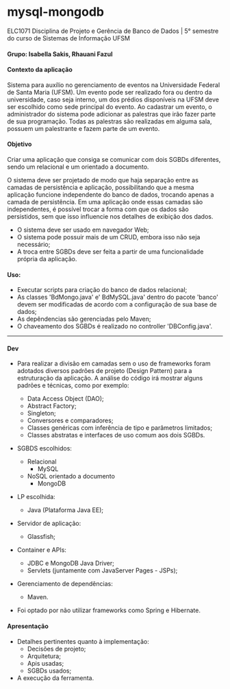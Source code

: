 # mysql-mongodb
ELC1071 Disciplina de Projeto e Gerência de Banco de Dados | 5° semestre do curso de Sistemas de Informação UFSM
#### Grupo: Isabella Sakis, Rhauani Fazul

#### Contexto da aplicação

Sistema para auxílio no gerenciamento de eventos na Universidade Federal de Santa Maria (UFSM). Um evento pode ser realizado fora ou dentro da universidade, caso seja interno, um dos prédios disponíveis na UFSM deve ser escolhido como sede principal do evento. 
Ao cadastrar um evento, o administrador do sistema pode adicionar as palestras que irão fazer parte de sua programação. Todas as palestras são realizadas em alguma sala, possuem um palestrante e fazem parte de um evento. 

#### Objetivo

Criar uma aplicação que consiga se comunicar com dois SGBDs diferentes, sendo um relacional e um orientado a documento.

O sistema deve ser projetado de modo que haja separação entre as camadas de persistência e aplicação, possibilitando que a mesma aplicação funcione independente do banco de dados, trocando apenas a camada de persistência. Em uma aplicação onde essas camadas são independentes, é possível trocar a forma com que os dados são persistidos, sem que isso influencie nos detalhes de exibição dos dados.

- O sistema deve ser usado em navegador Web;
- O sistema pode possuir mais de um CRUD, embora isso não seja necessário;
- A troca entre SGBDs deve ser feita a partir de uma funcionalidade própria da aplicação.

#### Uso:

- Executar scripts para criação do banco de dados relacional;
- As classes 'BdMongo.java' e' BdMySQL.java' dentro do pacote 'banco' devem ser modificadas de acordo com a configuração de sua base de dados;
- As depêndencias são gerenciadas pelo Maven;
- O chaveamento dos SGBDs é realizado no controller 'DBConfig.java'.

------------------------------------------------------------------

#### Dev

- Para realizar a divisão em camadas sem o uso de frameworks foram adotados diversos padrões de projeto (Design Pattern) para a estruturação da aplicação. A análise do código irá mostrar alguns padrões e técnicas, como por exemplo:
	- Data Access Object (DAO); 
	- Abstract Factory;
	- Singleton;
	- Conversores e comparadores;
	- Classes genéricas com inferência de tipo e parâmetros limitados;
	- Classes abstratas e interfaces de uso comum aos dois SGBDs.

- SGBDS escolhidos:
	+ Relacional
		- MySQL
	+ NoSQL orientado a documento
		- MongoDB

- LP escolhida:
	+ Java 	(Plataforma Java EE);

- Servidor de aplicação:
	+ Glassfish;

- Container e APIs:
	+ JDBC e MongoDB Java Driver;
	+ Servlets (juntamente com JavaServer Pages - JSPs);

- Gerenciamento de dependências:
	+ Maven.

- Foi optado por não utilizar frameworks como Spring e Hibernate.

#### Apresentação

- Detalhes pertinentes quanto à implementação:
	+ Decisões de projeto;
	+ Arquitetura;
	+ Apis usadas;
	+ SGBDs usados;
- A execução da ferramenta.
